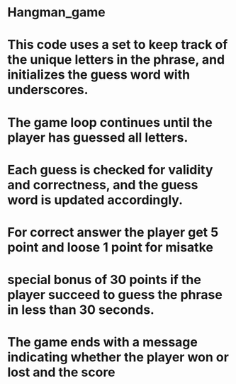 # Hangman_game
# This code uses a set to keep track of the unique letters in the phrase, and initializes the guess word with underscores. 
# The game loop continues until the player has guessed all letters. 
# Each guess is checked for validity and correctness, and the guess word is updated accordingly. 
# For correct answer the player get 5 point and loose 1 point for misatke
# special bonus of 30 points if the player succeed to guess the phrase in less than 30 seconds. 
# The game ends with a message indicating whether the player won or lost and the score

